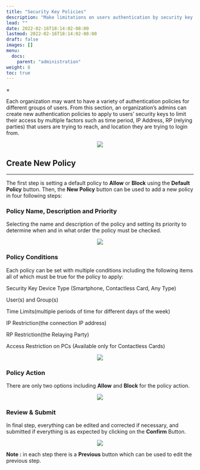 ```yaml
---
title: "Security Key Policies"
description: "Make limitations on users authentication by security key policies"
lead: ""
date: 2022-02-16T18:14:02-08:00
lastmod: 2022-02-16T18:14:02-08:00
draft: false
images: []
menu:
  docs:
    parent: "administration"
weight: 8
toc: true
---
```


<div id="_modal" class="modal">
  <span class="close">&times;</span>
  <img class="modal-content" id="img01">
</div>

Each organization may want to have a variety of authentication policies for different groups of users. From this section, an organization’s admins can create new authentication policies to apply to users’ security keys to limit their access by multiple factors such as time period, IP Address, RP (relying parties) that users are trying to reach, and location they are trying to login from.

<div align="center">
    <img src="/images/vendor/Panel/SKPolicy1.png" class="doc-img-frame">
</div>

## Create New Policy

<hr class="hr-line">

The first step is setting a default policy to **Allow** or **Block** using the **Default Policy** button. Then, the **New Policy** button can be used to add a new policy in four following steps:

### Policy Name, Description and Priority

Selecting the name and description of the policy and setting its priority to determine when and in what order the policy must be checked.

<p align="center">
    <img src="/images/vendor/Panel/SKPolicy2.png" class="doc-img-frame">
</p>

### Policy Conditions

Each policy can be set with multiple conditions including the following items all of which must be true for the policy to apply:

<div class="step-row-container">
  <div class="step-column bullet-container">
    <div class="bullet"></div>
  </div>
  <div class="card-column">
    <div class="step-text" >
      <div class="card-body">
        <p>Security Key Device Type (Smartphone, Contactless Card, Any Type)</p>
      </div>
    </div>
  </div>
</div>

<div class="step-row-container">
  <div class="step-column bullet-container">
    <div class="bullet"></div>
  </div>
  <div class="card-column">
    <div class="step-text" >
      <div class="card-body">
        <p>User(s) and Group(s)</p>
      </div>
    </div>
  </div>
</div>

<div class="step-row-container">
  <div class="step-column bullet-container">
    <div class="bullet"></div>
  </div>
  <div class="card-column">
    <div class="step-text" >
      <div class="card-body">
        <p>Time Limits(multiple periods of time for different days of the week)</p>
      </div>
    </div>
  </div>
</div>

<!--
<div class="step-row-container">
  <div class="step-column bullet-container">
    <div class="bullet"></div>
  </div>
  <div class="card-column">
    <div class="step-text" >
      <div class="card-body">
        <p>Device(s) (the PC that user is trying to login)</p>
      </div>
    </div>
  </div>
</div>
-->

<div class="step-row-container">
  <div class="step-column bullet-container">
    <div class="bullet"></div>
  </div>
  <div class="card-column">
    <div class="step-text" >
      <div class="card-body">
        <p>IP Restriction(the connection IP address)</p>
      </div>
    </div>
  </div>
</div>
<div class="step-row-container">
  <div class="step-column bullet-container">
    <div class="bullet"></div>
  </div>
  <div class="card-column">
    <div class="step-text" >
      <div class="card-body">
        <p>RP Restriction(the Relaying Party)</p>
      </div>
    </div>
  </div>
</div>

<div class="step-row-container">
  <div class="step-column bullet-container">
    <div class="bullet"></div>
  </div>
  <div class="card-column">
    <div class="step-text" >
      <div class="card-body">
        <p>Access Restriction on PCs (Available only for Contactless Cards)</p>
      </div>
    </div>
  </div>
</div>
<!--
<div class="step-row-container">
  <div class="step-column bullet-container">
    <div class="bullet"></div>
  </div>
  <div class="card-column">
    <div class="step-text" >
      <div class="card-body">
        <p>Location (user’s location)</p>
      </div>
    </div>
  </div>
</div>
-->
<p align="center">
    <img src="/images/vendor/Panel/SKPolicy3-1.png" class="doc-img-frame">
</p>

### Policy Action

There are only two options including **Allow** and **Block** for the policy action.

<p align="center">
    <img src="/images/vendor/Panel/SKPolicy4.png" class="doc-img-frame">
</p>

### Review & Submit

In final step, everything can be edited and corrected if necessary, and submitted if everything is as expected by clicking on the
**Confirm** Button.

<p align="center">
    <img src="/images/vendor/Panel/SKPolicy5.png" class="doc-img-frame">
</p>

<p class="note-body">
<span style="font-weight:bold;">Note :</span> in each step there is a <span style="font-weight:bold;">Previous</span> button which
can be used to edit the previous step.</p>
